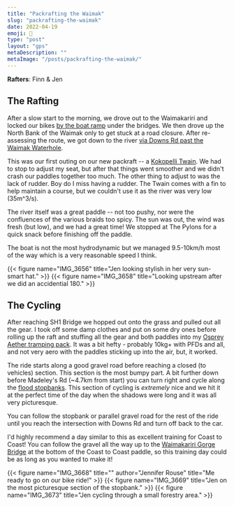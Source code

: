 ```yaml
---
title: "Packrafting the Waimak"
slug: "packrafting-the-waimak"
date: 2022-04-19
emoji: 🛶
type: "post"
layout: "gps"
metaDescription: ""
metaImage: "/posts/packrafting-the-waimak/"
---
```


__Rafters__: Finn & Jen

## The Rafting

After a slow start to the morning, we drove out to the Waimakariri and locked our bikes [by the boat ramp](https://goo.gl/maps/f1ndAxjw4stzQqbV7) under the bridges. We then drove up the North Bank of the Waimak only to get stuck at a road closure. After re-assessing the route, we got down to the river [via Downs Rd past the Waimak Waterhole](https://goo.gl/maps/CfqHAgJHdRj3qSiUA).

This was our first outing on our new packraft -- a [Kokopelli Twain](http://kokopelli.com/products/twain). We had to stop to adjust my seat, but after that things went smoother and we didn't crash our paddles together too much. The other thing to adjust to was the lack of rudder. Boy do I miss having a rudder. The Twain comes with a fin to help maintain a course, but we couldn't use it as the river was very low (35m^3/s).

The river itself was a great paddle -- not too pushy, nor were the confluences of the various braids too spicy. The sun was out, the wind was fresh (but low), and we had a great time! We stopped at The Pylons for a quick snack before finishing off the paddle.

The boat is not the most hydrodynamic but we managed 9.5-10km/h most of the way which is a very reasonable speed I think.

{{< figure name="IMG_3656" title="Jen looking stylish in her very sun-smart hat." >}}
{{< figure name="IMG_3658" title="Looking upstream after we did an accidential 180." >}}

## The Cycling

After reaching SH1 Bridge we hopped out onto the grass and pulled out all the gear. I took off some damp clothes and put on some dry ones before rolling up the raft and stuffing all the gear and both paddles into my [Osprey Aether tramping pack](https://www.osprey.com/us/en/featured/aether-ariel-family/). It was a bit hefty - probably 10kg+ with PFDs and all, and not very aero with the paddles sticking up into the air, but, it worked.

The ride starts along a good gravel road before reaching a closed (to vehicles) section. This section is the most bumpy part. A bit further down before Madeley's Rd (~4.7km from start) you can turn right and cycle along the [flood stopbanks](https://www.waternz.org.nz/Attachment?Action=Download&Attachment_id=2148). This section of cycling is _extremely_ nice and we hit it at the perfect time of the day when the shadows were long and it was all very picturesque.

You can follow the stopbank or parallel gravel road for the rest of the ride until you reach the intersection with Downs Rd and turn off back to the car.

I'd highly recommend a day similar to this as excellent training for Coast to Coast! You can follow the gravel all the way up to the [Waimakariri Gorge Bridge](https://goo.gl/maps/nDM1bH7W58icfBMj6) at the bottom of the Coast to Coast paddle, so this training day could be as long as you wanted to make it!

{{< figure name="IMG_3668" title="" author="Jennifer Rouse" title="Me ready to go on our bike ride!" >}}
{{< figure name="IMG_3669" title="Jen on the most picturesque section of the stopbank." >}}
{{< figure name="IMG_3673" title="Jen cycling through a small forestry area." >}}
